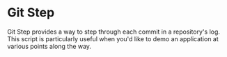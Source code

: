 # Git Step
Git Step provides a way to step through each commit in a repository's log. This script is particularly useful when you'd like to demo an application at various points along the way.
